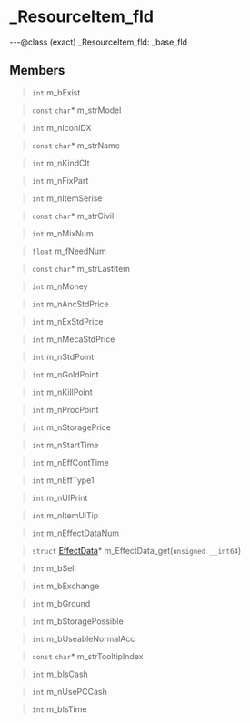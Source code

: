 # _ResourceItem_fld

---@class (exact) _ResourceItem_fld: _base_fld
 
## Members
 
> `int` m_bExist
 
> `const` `char`* m_strModel
 
> `int` m_nIconIDX
 
> `const` `char`* m_strName
 
> `int` m_nKindClt
 
> `int` m_nFixPart
 
> `int` m_nItemSerise
 
> `const` `char`* m_strCivil
 
> `int` m_nMixNum
 
> `float` m_fNeedNum
 
> `const` `char`* m_strLastItem
 
> `int` m_nMoney
 
> `int` m_nAncStdPrice
 
> `int` m_nExStdPrice
 
> `int` m_nMecaStdPrice
 
> `int` m_nStdPoint
 
> `int` m_nGoldPoint
 
> `int` m_nKillPoint
 
> `int` m_nProcPoint
 
> `int` m_nStoragePrice
 
> `int` m_nStartTime
 
> `int` m_nEffContTime
 
> `int` m_nEffType1
 
> `int` m_nUIPrint
 
> `int` m_nItemUiTip
 
> `int` m_nEffectDataNum
 
> `struct` [EffectData](lua/classes/EffectData.md)* m_EffectData_get(`unsigned __int64`)
 
> `int` m_bSell
 
> `int` m_bExchange
 
> `int` m_bGround
 
> `int` m_bStoragePossible
 
> `int` m_bUseableNormalAcc
 
> `const` `char`* m_strTooltipIndex
 
> `int` m_bIsCash
 
> `int` m_nUsePCCash
 
> `int` m_bIsTime
 
